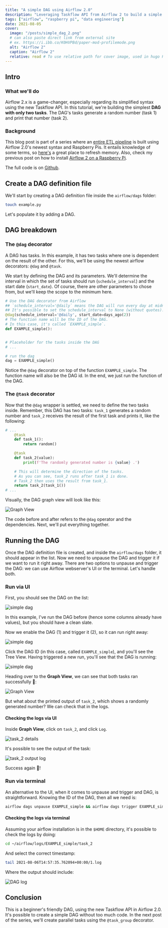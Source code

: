 ```yaml
---
title: "A simple DAG using Airflow 2.0"
description: "Leveraging Taskflow API from Airflow 2 to build a simple DAG, with two tasks"
tags: ["airflow", "raspberry pi", "data engineering"]
date: 2021-08-05
cover:
  image: "/posts/simple_dag_2.png"
  # can also paste direct link from external site
  # ex. https://i.ibb.co/K0HVPBd/paper-mod-profilemode.png
  alt: "Airflow 2"
  caption: "Airflow 2"
  relative: read # To use relative path for cover image, used in hugo Page-bundles
---
```


## Intro

### What we'll do

Airflow 2.x is a game-changer, especially regarding its simplified syntax using the new Taskflow API. In this tutorial, we're building the simplest **DAG with only two tasks**. The DAG's tasks generate a random number (task 1) and print that number (task 2).

### Background

This blog post is part of a series where an [entire ETL pipeline](https://pedromadruga.com/posts/etl-series/) is built using Airflow 2.0's newest syntax and Raspberry Pis. It entails knowledge of some terms, so [here's](https://www.astronomer.io/guides/intro-to-airflow) a great place to refresh memory. Also, check my previous post on how to install [Airflow 2 on a Raspberry Pi](https://pedromadruga.com/posts/airflow-install/).

The full code is on [Github](https://github.com/pmadruga/airflow-dags/blob/main/simplest.py).

## Create a DAG definition file

We'll start by creating a DAG definition file inside the `airflow/dags` folder:

```bash
touch example.py
```

Let's populate it by adding a DAG.

## DAG breakdown

### The `@dag` decorator

A DAG has tasks. In this example, it has two tasks where one is dependent on the result of the other. For this, we'll be using the newest airflow decorators: `@dag` and `@task`.

We start by defining the DAG and its parameters. We'll determine the interval in which the set of tasks should run (`schedule_interval`) and the start date (`start_date`). Of course, there are other parameters to chose from, but we'll keep the scope to the minimum here.

```python
# Use the DAG decorator from Airflow
## `schedule_interval='@daily` means the DAG will run every day at midnight.
## It's possible to set the schedule_interval to None (without quotes).
@dag(schedule_interval='@daily', start_date=days_ago(2))
# The function name will be the ID of the DAG.
# In this case, it's called `EXAMPLE_simple`.
def EXAMPLE_simple():


# Placeholder for the tasks inside the DAG
# ...

# run the dag
dag = EXAMPLE_simple()
```

Notice the `@dag` decorator on top of the function `EXAMPLE_simple`. The function name will also be the DAG id. In the end, we just run the function of the DAG.

### The `@task` decorator

Now that the `@dag` wrapper is settled, we need to define the two tasks inside. Remember, this DAG has two tasks: `task_1` generates a random number and `task_2` receives the result of the first task and prints it, like the following:

```python
# ...
    @task
    def task_1():
        return random()

    @task
    def task_2(value):
        print(f'The randomly generated number is {value} .')

    # This will determine the direction of the tasks.
    # As you can see, task_2 runs after task_1 is done.
    # Task_2 then uses the result from task_1.
    return task_2(task_1())
# ...
```

Visually, the DAG graph view will look like this:

![Graph View](https://pedromadruga.com/posts/simple_dag_1.png)

The code before and after refers to the `@dag` operator and the dependencies. Next, we'll put everything together.

## Running the DAG

Once the DAG definition file is created, and inside the `airflow/dags` folder, it should appear in the list. Now we need to unpause the DAG and trigger it if we want to run it right away. There are two options to unpause and trigger the DAG: we can use Airflow webserver's UI or the terminal. Let's handle both.

### Run via UI

First, you should see the DAG on the list:

![simple dag](https://pedromadruga.com/posts/simple_dag_3.png)

In this example, I've run the DAG before (hence some columns already have values), but you should have a clean slate.

Now we enable the DAG (1) and trigger it (2), so it can run right away:

![simple dag](https://pedromadruga.com/posts/simple_dag_4.png)

Click the DAG ID (in this case, called `EXAMPLE_simple`), and you'll see the Tree View. Having triggered a new run, you'll see that the DAG is running:

![simple dag](https://pedromadruga.com/posts/simple_dag_5.png)

Heading over to the **Graph View**, we can see that both tasks ran successfully 🎉:

![Graph View](https://pedromadruga.com/posts/simple_dag_6.png)

But what about the printed output of `task_2`, which shows a randomly generated number? We can check that in the logs.

#### Checking the logs via UI

Inside **Graph View**, click on `task_2`, and click `Log`.

![task_2 details](https://pedromadruga.com/posts/simple_dag_7.png)

It's possible to see the output of the task:

![task_2 output log](https://pedromadruga.com/posts/simple_dag_8.png)

Success again 🎉!

### Run via terminal

An alternative to the UI, when it comes to unpause and trigger and DAG, is straightforward. Knowing the ID of the DAG, then all we need is:

```bash
airflow dags unpause EXAMPLE_simple && airflow dags trigger EXAMPLE_simple
```

#### Checking the logs via terminal

Assuming your airflow installation is in the `$HOME` directory, it's possible to check the logs by doing:

```bash
cd ~/airflow/logs/EXAMPLE_simple/task_2
```

And select the correct timestamp:

```bash
tail 2021-08-06T14:57:35.762094+00:00/1.log
```

Where the output should include:

![DAG log](https://pedromadruga.com/posts/simple_dag_9.png)

## Conclusion

This is a beginner's friendly DAG, using the new Taskflow API in Airflow 2.0. It's possible to create a simple DAG without too much code. In the next post of the series, we'll create parallel tasks using the `@task_group` decorator.
